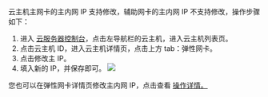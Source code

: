 云主机主网卡的主内网 IP 支持修改，辅助网卡的主内网 IP 不支持修改，操作步骤如下：
1. 进入 [云服务器控制台](http://console.tce.fsphere.cn/cvm/)，点击左导航栏的云主机，进入云主机列表页。
2. 点击云主机 ID，进入云主机详情页，点击上方 tab：弹性网卡。
3. 点击修改主 IP。
4. 填入新的 IP，并保存即可。
![](http://imgcache.tce.fsphere.cn/static/mc.qcloudimg.com/static/img/9c08d3a7ead4707abd6315e2a092184b/A%7D%257Q%25R3C5QDOR%24JM%25I3U%28D.png)

您也可以在弹性网卡详情页修改主内网 IP，点击查看 [操作详情。](http://tce.fsphere.cn/doc/product/215/6513#.E4.BF.AE.E6.94.B9.E4.B8.BB.E5.86.85.E7.BD.91ip)
